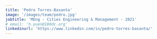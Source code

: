 ```yaml
---
title: 'Pedro Torres-Basanta'
image: '/images/team/pedro.jpg'
jobtitle: 'MEng - Cities Engineering & Management - 2021'
# email: 'h.yuen@180dc.org'
linkedinurl: 'https://www.linkedin.com/in/pedro-torres-basanta/'
---
```



